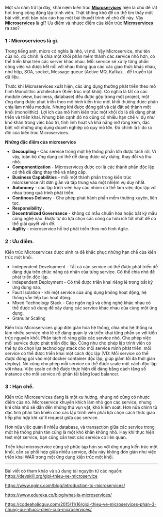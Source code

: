 Một vài năm trở lại đây, khái niệm kiến trúc **[Microservices](https://www.nginx.com/blog/introduction-to-microservices/)** hiện là chủ đề rất hot trong cộng động lập trình viên. Thật không khó để có thể tìm thấy một bài viết, một bản báo cáo hay một bài thuyết trình về chủ đề này. Vậy **[Microservices](https://www.nginx.com/blog/introduction-to-microservices/)** là gì? Ưu điểm và nhược điểm của kiến trúc **[Microservices](https://www.nginx.com/blog/introduction-to-microservices/)** ra sao? 

### 1 : Microservices là gì.

Trong tiếng anh, micro có nghĩa là nhỏ, vi mô. Vậy Microservice, như tên của nó, đó chính là chia một khối phần mềm thành các service nhỏ hơn, có thể triển khai trên các server khác nhau. Mỗi service sẽ xử lý từng phần công việc và được kết nối với nhau thông qua các các giao thức khác nhau, như http, SOA, socket, Message queue (Active MQ, Kafka)... để truyền tải dữ liệu.

Trước khi Microservices xuất hiện, các ứng dụng thường phát triển theo mô hình Monolithic architecture (Kiến trúc một khối). Có nghĩa là tất cả các module (view, business, database) đều được gộp trong một project, một ứng dụng được phát triển theo mô hình kiến trúc một khối thường được phân chia làm nhiều module. Nhưng khi được đóng gói và cài đặt sẽ thành một khối (monolithic). Lợi ích của mô hình kiến trúc một khối đó là dễ dàng phát triển và triển khai. Nhưng bên cạnh đó nó cũng có nhiều hạn chế ví dụ như khó khăn trong việc bảo trì, tính linh hoạt và khả năng mở rộng kém, đặc biệt với những ứng dụng doanh nghiệp có quy mô lớn. Đó chính là lí do ra đời của kiến trúc Microservices.

**Những đặc điểm của microservice**
* **Decoupling** - Các service trong một hệ thống phần lớn được tách rời. Vì vậy, toàn bộ ứng dụng có thể dễ dàng được xây dựng, thay đổi và thu nhỏ.
* **Componentization** - Microservices được coi là các thành phần độc lập có thể dễ dàng thay thế và nâng cấp.
* **Business Capabilities** - mỗi một thành phần trong kiến trúc microservice rất đơn giản và tập trung vào một nhiệm vụ duy nhất.
* **Autonomy** - các lập trình viên hay các nhóm có thể làm việc độc lập với nhau trong quá trình phát triển.
* **Continous Deliver**y -  Cho phép phát hành phần mềm thường xuyên, liên tục.
* **Responsibility** .
* **Decentralized Governance** - không có mẫu chuẩn hóa hoặc bất kỳ mẫu công nghệ nào. Được tự do lựa chọn các công cụ hữu ích tốt nhất để có thể giải quyết vấn đề.
* **Agility** -  microservice hỗ trợ phát triển theo mô hình Agile.

### 2 : Ưu điểm.

Kiến trúc Microservices được sinh ra để khắc phục những hạn chế của kiến trúc một khối.
* Independent Development - Tất cả các service có thể được phát triển dễ dàng dựa trên chức năng cá nhân của từng service. Có thể chia nhỏ để phát triển độc lập.
* Independent Deployment - Có thể được triển khai riêng lẻ trong bất kỳ ứng dụng nào.
* Fault Isolation - khi một service của ứng dụng không hoạt động, hệ thống vẫn tiếp tục hoạt động.
* Mixed Technology Stack - Các ngôn ngữ và công nghệ khác nhau có thể được sử dụng để xây dựng các service khác nhau của cùng một ứng dụng.
* Granular Scaling 

Kiến trúc Microservices giúp đơn giản hóa hệ thống, chia nhỏ hệ thống ra làm nhiều service nhỏ lẽ dể dàng quản lý và triển khai từng phần so với kiến trúc nguyên khối. Phân tách rõ ràng giữa các service nhỏ. Cho phép việc mỗi service được phát triển độc lập. Cũng như cho phép lập trình viên có thể tự do chọn lựa technology stack cho mỗi service mình phát triển. mỗi service có thể được triển khai một cách độc lập (VD: Mỗi service có thể được đóng gói vào một docker container độc lập, giúp giảm tối đa thời gian deploy). Nó cũng cho phép mỗi service có thể được scale một cách độc lập với nhau. Việc scale có thể được thực hiện dễ dàng bằng cách tăng số instance cho mỗi service rồi phân tải bằng load balancer.

### 3 : Hạn chế.

Kiến trúc Microservices đang là một xu hướng, nhưng nó cũng có nhược điểm của nó.
Microservice khuyến khích làm nhỏ gọn các service, nhưng khi chia nhỏ sẽ dẫn đến những thứ vụn vặt, khó kiểm soát. Hơn nữa chính từ đặc tính phân tán khiến cho các lập trình viên phải lựa chọn cách thức giao tiếp phù hợp khi xử lí request giữa các service. 

Hơn nữa việc quản lí nhiều database, và transaction giữa các service trong một hệ thống phân tán cũng là một khó khăn không nhỏ. Hay khi thực hiện test một service, bạn cũng cần test các service có liên quan. 

Triển khai microservice cũng sẽ phức tạp hơn so với ứng dụng kiến trúc một khối, cần sự phối hợp giữa nhiều service, điều này không đơn giản như việc triển khai WAR trong một ứng dụng kiến trúc một khối.

-----
Bài viết có tham khảo và sử dụng tài nguyên từ các nguồn:
https://devskill.org/gioi-thieu-ve-microservice

https://www.nginx.com/blog/introduction-to-microservices/

https://www.edureka.co/blog/what-is-microservices/

https://codeaholicguy.com/2015/11/16/gioi-thieu-ve-microservices-phan-3-nhung-uu-nhuoc-diem-cua-microservices/